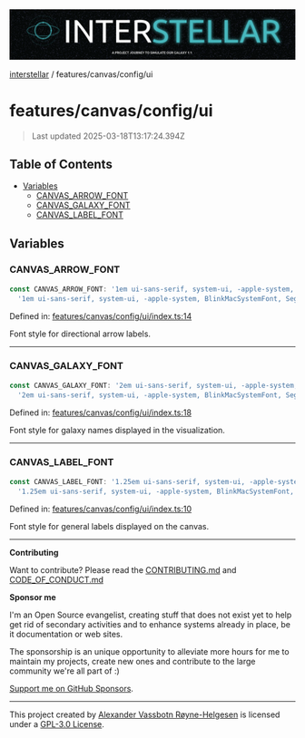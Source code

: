 <div>
  <img alt="SPECCER logo" src="https://raw.githubusercontent.com/phun-ky/interstellar/main/public/interstellar-header.png" style="max-height:120px;" />
</div>

[interstellar](../../../README.md) / features/canvas/config/ui

# features/canvas/config/ui

> Last updated 2025-03-18T13:17:24.394Z

## Table of Contents

- [Variables](#variables)
  - [CANVAS_ARROW_FONT](#canvas_arrow_font)
  - [CANVAS_GALAXY_FONT](#canvas_galaxy_font)
  - [CANVAS_LABEL_FONT](#canvas_label_font)

## Variables

### CANVAS_ARROW_FONT

```ts
const CANVAS_ARROW_FONT: '1em ui-sans-serif, system-ui, -apple-system, BlinkMacSystemFont, Segoe UI, Roboto, Helvetica Neue, Arial, Noto Sans, sans-serif' =
  '1em ui-sans-serif, system-ui, -apple-system, BlinkMacSystemFont, Segoe UI, Roboto, Helvetica Neue, Arial, Noto Sans, sans-serif';
```

Defined in:
[features/canvas/config/ui/index.ts:14](https://github.com/phun-ky/interstellar/blob/main/src/features/canvas/config/ui/index.ts#L14)

Font style for directional arrow labels.

---

### CANVAS_GALAXY_FONT

```ts
const CANVAS_GALAXY_FONT: '2em ui-sans-serif, system-ui, -apple-system, BlinkMacSystemFont, Segoe UI, Roboto, Helvetica Neue, Arial, Noto Sans, sans-serif' =
  '2em ui-sans-serif, system-ui, -apple-system, BlinkMacSystemFont, Segoe UI, Roboto, Helvetica Neue, Arial, Noto Sans, sans-serif';
```

Defined in:
[features/canvas/config/ui/index.ts:18](https://github.com/phun-ky/interstellar/blob/main/src/features/canvas/config/ui/index.ts#L18)

Font style for galaxy names displayed in the visualization.

---

### CANVAS_LABEL_FONT

```ts
const CANVAS_LABEL_FONT: '1.25em ui-sans-serif, system-ui, -apple-system, BlinkMacSystemFont, Segoe UI, Roboto, Helvetica Neue, Arial, Noto Sans, sans-serif' =
  '1.25em ui-sans-serif, system-ui, -apple-system, BlinkMacSystemFont, Segoe UI, Roboto, Helvetica Neue, Arial, Noto Sans, sans-serif';
```

Defined in:
[features/canvas/config/ui/index.ts:10](https://github.com/phun-ky/interstellar/blob/main/src/features/canvas/config/ui/index.ts#L10)

Font style for general labels displayed on the canvas.

---

**Contributing**

Want to contribute? Please read the
[CONTRIBUTING.md](https://github.com/phun-ky/interstellar/blob/main/CONTRIBUTING.md)
and
[CODE_OF_CONDUCT.md](https://github.com/phun-ky/interstellar/blob/main/CODE_OF_CONDUCT.md)

**Sponsor me**

I'm an Open Source evangelist, creating stuff that does not exist yet to help
get rid of secondary activities and to enhance systems already in place, be it
documentation or web sites.

The sponsorship is an unique opportunity to alleviate more hours for me to
maintain my projects, create new ones and contribute to the large community
we're all part of :)

[Support me on GitHub Sponsors](https://github.com/sponsors/phun-ky).

---

This project created by [Alexander Vassbotn Røyne-Helgesen](http://phun-ky.net)
is licensed under a
[GPL-3.0 License](https://choosealicense.com/licenses/gpl-3.0/).
